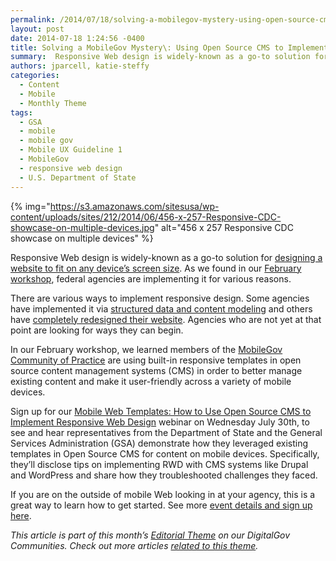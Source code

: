 ```yaml
---
permalink: /2014/07/18/solving-a-mobilegov-mystery-using-open-source-cms-to-implement-responsive-web-design/
layout: post
date: 2014-07-18 1:24:56 -0400
title: Solving a MobileGov Mystery\: Using Open Source CMS to Implement Responsive Web Design
summary:  Responsive Web design is widely-known as a go-to solution for designing a website to fit on any device&rsquo;s screen size. As we found in our February workshop, federal agencies are implementing it for various reasons. There are various ways to implement responsive design.
authors: jparcell, katie-steffy
categories:
  - Content
  - Mobile
  - Monthly Theme
tags:
  - GSA
  - mobile
  - mobile gov
  - Mobile UX Guideline 1
  - MobileGov
  - responsive web design
  - U.S. Department of State
---
```


{% img="https://s3.amazonaws.com/sitesusa/wp-content/uploads/sites/212/2014/06/456-x-257-Responsive-CDC-showcase-on-multiple-devices.jpg" alt="456 x 257 Responsive CDC showcase on multiple devices" %}

Responsive Web design is widely-known as a go-to solution for [designing a website to fit on any device’s screen size](https://www.WHATEVER/2013/06/11/responsive-design/ "Responsive Design Overview, Resources and Tools"). As we found in our [February workshop](https://www.WHATEVER/2014/03/24/why-go-responsive-heres-what-feds-are-saying/), federal agencies are implementing it for various reasons.

There are various ways to implement responsive design. Some agencies have implemented it via [structured data and content modeling](https://www.WHATEVER/2014/05/27/video-blog-part-3-sarah-crane-usa-gov/) and others have [completely redesigned their website](https://www.WHATEVER/2014/05/15/defense-finance-and-accounting-service-goes-responsive/). Agencies who are not yet at that point are looking for ways they can begin.

In our February workshop, we learned members of the [MobileGov Community of Practice](https://www.WHATEVER/communities/mobile/) are using built-in responsive templates in open source content management systems (CMS) in order to better manage existing content and make it user-friendly across a variety of mobile devices.

Sign up for our [Mobile Web Templates: How to Use Open Source CMS to Implement Responsive Web Design](https://www.WHATEVER/event/mobile-web-templates-how-to-use-open-source-cms-to-implement-responsive-web-design/) webinar on Wednesday July 30th, to see and hear representatives from the Department of State and the General Services Administration (GSA) demonstrate how they leveraged existing templates in Open Source CMS for content on mobile devices. Specifically, they’ll disclose tips on implementing RWD with CMS systems like Drupal and WordPress and share how they troubleshooted challenges they faced.

If you are on the outside of mobile Web looking in at your agency, this is a great way to learn how to get started. See more [event details and sign up here](https://www.WHATEVER/event/mobile-web-templates-how-to-use-open-source-cms-to-implement-responsive-web-design/).

_This article is part of this month&#8217;s [Editorial Theme](https://www.WHATEVER/join-digitalgov/#guidelines) on our DigitalGov Communities. Check out more articles [related to this theme](https://www.WHATEVER/recent-monthly-themes/ "Recent Monthly Themes")._